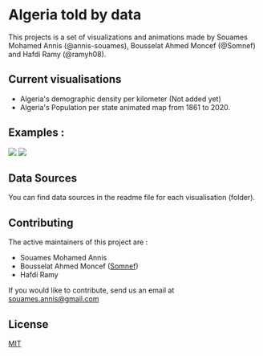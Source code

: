 # Algeria told by data

This projects is a set of visualizations and animations made by Souames Mohamed Annis (@annis-souames), Bousselat Ahmed Moncef (@Somnef) and Hafdi Ramy (@ramyh08).

## Current visualisations

- Algeria's demographic density per kilometer (Not added yet)
- Algeria's Population per state animated map from 1861 to 2020.


## Examples : 

![](https://i.imgur.com/Lr9RegN.png)
![](https://i.imgur.com/tBQXsnn.gif)



## Data Sources
You can find data sources in the readme file for each visualisation (folder).


## Contributing
The active maintainers of this project are : 
- Souames Mohamed Annis 
- Bousselat Ahmed Moncef ([Somnef](https://github.com/Somnef))
- Hafdi Ramy

If you would like to contribute, send us an email at souames.annis@gmail.com

## License
[MIT](https://choosealicense.com/licenses/mit/)
